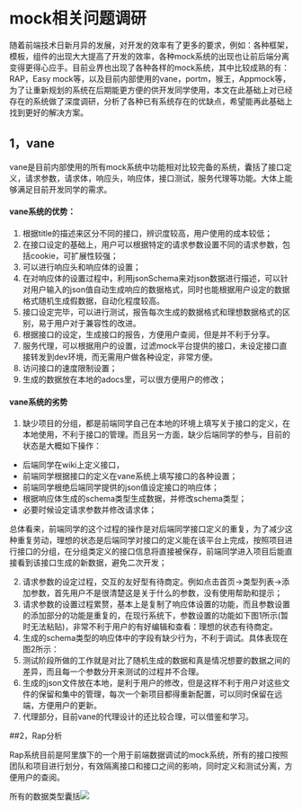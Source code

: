 # mock相关问题调研

​	随着前端技术日新月异的发展，对开发的效率有了更多的要求，例如：各种框架，模板，组件的出现大大提高了开发的效率，各种mock系统的出现也让前后端分离变得更得心应手。目前业界也出现了各种各样的mock系统，其中比较成熟的有：RAP，Easy mock等，以及目前内部使用的vane，portm，猴王，Appmock等，为了让重新规划的系统在后期能更方便的供开发同学使用，本文在此基础上对已经存在的系统做了深度调研，分析了各种已有系统存在的优缺点，希望能再此基础上找到更好的解决方案。

## 1，vane

​	vane是目前内部使用的所有mock系统中功能相对比较完备的系统，囊括了接口定义，请求参数，请求体，响应头，响应体，接口测试，服务代理等功能。大体上能够满足目前开发同学的需求。

#### vane系统的优势：

1. 根据title的描述来区分不同的接口，辨识度较高，用户使用的成本较低；
2. 在接口设定的基础上，用户可以根据特定的请求参数设置不同的请求参数，包括cookie，可扩展性较强；
3. 可以进行响应头和响应体的设置；
4. 在对响应体的设置过程中，利用jsonSchema来对json数据进行描述，可以针对用户输入的json值自动生成响应的数据格式，同时也能根据用户设定的数据格式随机生成假数据，自动化程度较高。
5. 接口设定完毕，可以进行测试，报告每次生成的数据格式和理想数据格式的区别，易于用户对于兼容性的改进。
6. 根据接口的设定，生成接口的报告，方便用户查阅，但是并不利于分享。
7. 服务代理，可以根据用户的设置，过滤mock平台提供的接口，未设定接口直接转发到dev环境，而无需用户做各种设定，非常方便。
8. 访问接口的速度限制设置；
9. 生成的数据放在本地的adocs里，可以很方便用户的修改；

#### vane系统的劣势

1. 缺少项目的分组，都是前端同学自己在本地的环境上填写关于接口的定义，在本地使用，不利于接口的管理。而且另一方面，缺少后端同学的参与，目前的状态是大概如下操作：

+ 后端同学在wiki上定义接口，
+ 前端同学根据接口的定义在vane系统上填写接口的各种设置；
+ 前端同学根绝后端同学提供的json值设定接口的响应体；
+ 根据响应体生成的schema类型生成数据，并修改schema类型；
+ 必要时候设定请求参数并修改请求体；

​        总体看来，前端同学的这个过程的操作是对后端同学接口定义的重复，为了减少这种重复劳动，理想的状态是后端同学对接口的定义能在该平台上完成，按照项目进行接口的分组，在分组类定义的接口信息将直接被保存，前端同学进入项目后能直接看到该接口生成的新数据，避免二次开发；

2. 请求参数的设定过程，交互的友好型有待商定。例如点击首页->类型列表->添加参数，首先用户不是很清楚这是关于什么的参数，没有使用帮助和提示；
3. 请求参数的设置过程累赘，基本上是复制了响应体设置的功能，而且参数设置的添加部分的功能是重复的，在现行系统下，参数设置的功能如下图1所示(暂时无法粘贴)，非常不利于用户的有好编辑和查看：理想的状态有待商定。
4. 生成的schema类型的响应体中的字段有缺少行为，不利于调试。具体表现在图2所示：
5. 测试阶段所做的工作就是对比了随机生成的数据和真是情况想要的数据之间的差异，而且每一个参数分开来测试的过程并不合理。
6. 生成的json文件放在本地，是利于用户的修改，但是这样不利于用户对这些文件的保留和集中的管理，每次一个新项目都得重新配置，可以同时保留在远端，方便用户的更新。
7. 代理部分，目前vane的代理设计的还比较合理，可以借鉴和学习。


##2，Rap分析

​	Rap系统目前是阿里旗下的一个用于前端数据调试的mock系统，所有的接口按照团队和项目进行划分，有效隔离接口和接口之间的影响，同时定义和测试分离，方便用户的查阅。

所有的数据类型囊括![](https://ws2.sinaimg.cn/large/006tNc79ly1fjuo9awrnmj307w0aswf1.jpg)

​




